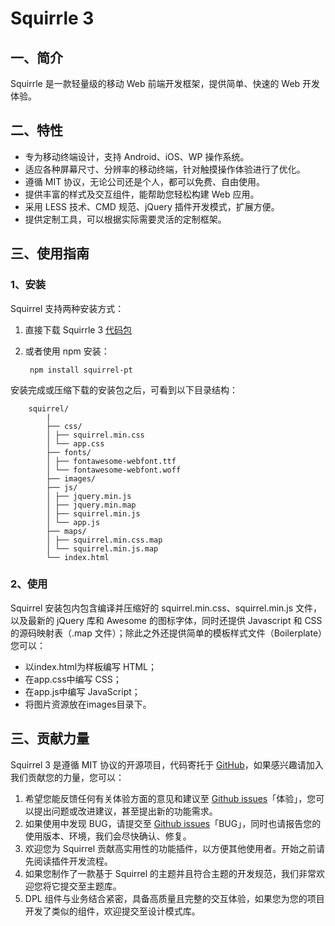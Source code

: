 # Squirrle 3

## 一、简介

Squirrle 是一款轻量级的移动 Web 前端开发框架，提供简单、快速的 Web 开发体验。

## 二、特性

* 专为移动终端设计，支持 Android、iOS、WP 操作系统。
* 适应各种屏幕尺寸、分辨率的移动终端，针对触摸操作体验进行了优化。
* 遵循 MIT 协议，无论公司还是个人，都可以免费、自由使用。
* 提供丰富的样式及交互组件，能帮助您轻松构建 Web 应用。
* 采用 LESS 技术、CMD 规范、jQuery 插件开发模式，扩展方便。
* 提供定制工具，可以根据实际需要灵活的定制框架。

## 三、使用指南

### 1、安装

Squirrel 支持两种安装方式：

1. 直接下载 Squirrle 3 [代码包](https://github.com/iinterest/Squirrel-3/releases)
2. 或者使用 npm 安装：

		npm install squirrel-pt

安装完成或压缩下载的安装包之后，可看到以下目录结构：

		squirrel/
			|
			├── css/
			│ ├── squirrel.min.css
			│ └── app.css
			├── fonts/
			│ ├── fontawesome-webfont.ttf
			│ └── fontawesome-webfont.woff
			├── images/
			├── js/
			│ ├── jquery.min.js
			│ ├── jquery.min.map
			│ ├── squirrel.min.js
			│ └── app.js
			├── maps/
			│ ├── squirrel.min.css.map
			│ └── squirrel.min.js.map
			└── index.html

### 2、使用

Squirrel 安装包内包含编译并压缩好的 squirrel.min.css、squirrel.min.js 文件，以及最新的 jQuery 库和 Awesome 的图标字体，同时还提供 Javascript 和 CSS 的源码映射表（.map 文件）；除此之外还提供简单的模板样式文件（Boilerplate）您可以：

* 以index.html为样板编写 HTML；
* 在app.css中编写 CSS；
* 在app.js中编写 JavaScript；
* 将图片资源放在images目录下。

## 三、贡献力量

Squirrel 3 是遵循 MIT 协议的开源项目，代码寄托于 [GitHub](https://github.com/iinterest/Squirrel-3)，如果感兴趣请加入我们贡献您的力量，您可以：

1. 希望您能反馈任何有关体验方面的意见和建议至 [Github issues](https://github.com/iinterest/Squirrel-3/issues)「体验」，您可以提出问题或改进建议，甚至提出新的功能需求。
2. 如果使用中发现 BUG，请提交至 [Github issues](https://github.com/iinterest/Squirrel-3/issues)「BUG」，同时也请报告您的使用版本、环境，我们会尽快确认、修复。
3. 欢迎您为 Squirrel 贡献高实用性的功能插件，以方便其他使用者。开始之前请先阅读插件开发流程。
4. 如果您制作了一款基于 Squirrel 的主题并且符合主题的开发规范，我们非常欢迎您将它提交至主题库。
5. DPL 组件与业务结合紧密，具备高质量且完整的交互体验，如果您为您的项目开发了类似的组件，欢迎提交至设计模式库。

